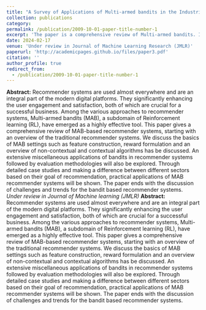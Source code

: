 ```yaml
---
title: "A Survey of Applications of Multi-armed bandits in the Industrial Recommender Systems"
collection: publications
category: 
permalink: /publication/2009-10-01-paper-title-number-1
excerpt: 'The paper is a comprehensive review of Multi-armed bandits. It discusses algorithms, miscellaneous applications & case case studies and extends to evaluation methods and challenges'
date: 2024-02-17
venue: 'Under review in Journal of Machine Learning Research (JMLR)'
paperurl: 'http://academicpages.github.io/files/paper3.pdf'
citation: ''
author_profile: true
redirect_from:
  - /publication/2009-10-01-paper-title-number-1
---
```


**Abstract:** Recommender systems are used almost everywhere and are an integral part of the modern digital platforms. They significantly enhancing the user engagement and satisfaction, both of which are crucial for a successful business. Among the various approaches to recommender systems, Multi-armed bandits (MAB), a subdomain of Reinforcement learning (RL), have emerged as a highly effective tool. This paper gives a comprehensive review of MAB-based recommender systems, starting with an overview of the traditional recommender systems. We discuss the basics of MAB settings such as feature construction, reward formulation and an overview of non-contextual and contextual algorithms has be discussed. An extensive miscellaneous applications of bandits in recommender systems followed by evaluation methodologies will also be explored. Through detailed case studies and making a difference between different sectors based on their goal of recommendation, practical applications of MAB recommender systems will be shown. The paper ends with the discussion of challenges and trends for the bandit based recommender systems.
*Under review in Journal of Machine learning (JMLR)*
**Abstract:** 
Recommender systems are used almost everywhere and are an integral part of the modern digital platforms. They significantly enhancing the user engagement and satisfaction, both of which are crucial for a successful business. Among the various approaches to recommender systems, Multi-armed bandits (MAB), a subdomain of Reinforcement learning (RL), have emerged as a highly effective tool. This paper gives a comprehensive review of MAB-based recommender systems, starting with an overview of the traditional recommender systems. We discuss the basics of MAB settings such as feature construction, reward formulation and an overview of non-contextual and contextual algorithms has be discussed. An extensive miscellaneous applications of bandits in recommender systems followed by evaluation methodologies will also be explored. Through detailed case studies and making a difference between different sectors based on their goal of recommendation, practical applications of MAB recommender systems will be shown. The paper ends with the discussion of challenges and trends for the bandit based recommender systems.
